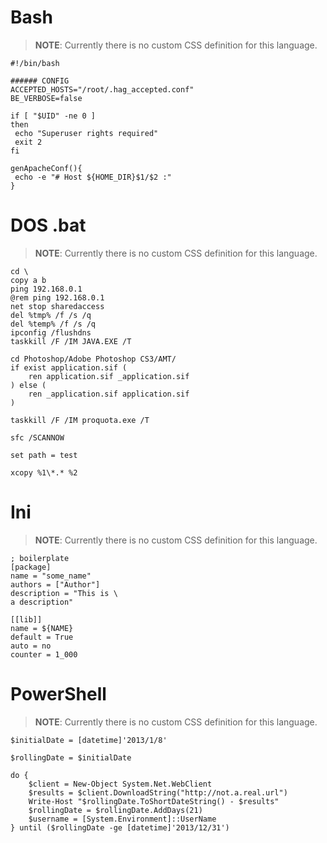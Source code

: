 Bash
====

> **NOTE**: Currently there is no custom CSS definition for this language.

``` {.bash}
#!/bin/bash

###### CONFIG
ACCEPTED_HOSTS="/root/.hag_accepted.conf"
BE_VERBOSE=false

if [ "$UID" -ne 0 ]
then
 echo "Superuser rights required"
 exit 2
fi

genApacheConf(){
 echo -e "# Host ${HOME_DIR}$1/$2 :"
}
```

DOS .bat
========

> **NOTE**: Currently there is no custom CSS definition for this language.

``` {.dos}
cd \
copy a b
ping 192.168.0.1
@rem ping 192.168.0.1
net stop sharedaccess
del %tmp% /f /s /q
del %temp% /f /s /q
ipconfig /flushdns
taskkill /F /IM JAVA.EXE /T

cd Photoshop/Adobe Photoshop CS3/AMT/
if exist application.sif (
    ren application.sif _application.sif
) else (
    ren _application.sif application.sif
)

taskkill /F /IM proquota.exe /T

sfc /SCANNOW

set path = test

xcopy %1\*.* %2
```

Ini
===

> **NOTE**: Currently there is no custom CSS definition for this language.

``` {.ini}
; boilerplate
[package]
name = "some_name"
authors = ["Author"]
description = "This is \
a description"

[[lib]]
name = ${NAME}
default = True
auto = no
counter = 1_000
```

PowerShell
==========

> **NOTE**: Currently there is no custom CSS definition for this language.

``` {.powershell}
$initialDate = [datetime]'2013/1/8'

$rollingDate = $initialDate

do {
    $client = New-Object System.Net.WebClient
    $results = $client.DownloadString("http://not.a.real.url")
    Write-Host "$rollingDate.ToShortDateString() - $results"
    $rollingDate = $rollingDate.AddDays(21)
    $username = [System.Environment]::UserName
} until ($rollingDate -ge [datetime]'2013/12/31')
```
